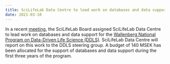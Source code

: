 ```yaml
---
title: SciLifeLab Data Centre to lead work on databases and data support for DDLS
date: 2021-03-10
---
```


In a recent [meeting](https://www.scilifelab.se/wp-content/uploads/2021/03/SciLifeLab-board-minutes-no-50-210310-final.pdf), the SciLifeLab Board assigned SciLifeLab Data Centre to lead work on databases and data support for the [Wallenberg National Program on Data-Driven Life Science (DDLS)](https://www.scilifelab.se/data-driven). SciLifeLab Data Centre will report on this work to the DDLS steering group. A budget of 140 MSEK has been allocated for the support of databases and data support during the first three years of the program.